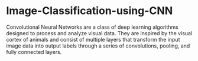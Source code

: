 # Image-Classification-using-CNN
Convolutional Neural Networks are a class of deep learning algorithms designed to process and analyze visual data. They are inspired by the visual cortex of animals and consist of multiple layers that transform the input image data into output labels through a series of convolutions, pooling, and fully connected layers.
